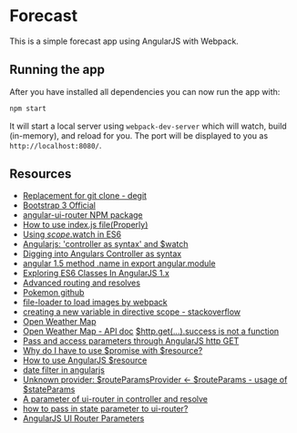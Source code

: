 # Forecast

This is a simple forecast app using AngularJS with Webpack.


## Running the app

After you have installed all dependencies you can now run the app with:
```bash
npm start
```

It will start a local server using `webpack-dev-server` which will watch, build (in-memory), and reload for you. The port will be displayed to you as `http://localhost:8080/`.

## Resources

- [Replacement for git clone - degit](https://dev.to/vuelancer/replacement-for-git-clone-degit-3lf1)
- [Bootstrap 3 Official](https://getbootstrap.com/docs/3.3/)
- [angular-ui-router NPM package](https://www.npmjs.com/package/angular-ui-router)
- [How to use index.js file(Properly)](https://dev.to/fahadaminshovon/-how-to-use-indexjs-fileproperly-302f)
- [Using $scope.$watch in ES6](https://stackoverflow.com/questions/36452919/using-scope-watch-in-es6)
- [Angularjs: 'controller as syntax' and $watch](https://stackoverflow.com/questions/24078535/angularjs-controller-as-syntax-and-watch)
- [Digging into Angulars Controller as syntax](https://ultimatecourses.com/blog/digging-into-angulars-controller-as-syntax)
- [angular 1.5 method .name in export angular.module](https://stackoverflow.com/questions/38169651/angular-1-5-method-name-in-export-angular-module)
- [Exploring ES6 Classes In AngularJS 1.x](https://www.michaelbromley.co.uk/blog/exploring-es6-classes-in-angularjs-1.x/)
- [Advanced routing and resolves](https://medium.com/opinionated-angularjs/advanced-routing-and-resolves-a2fcbf874a1c)
- [Pokemon github](https://github.com/zamarrowski/pokemon-poc)
- [file-loader to load images by webpack](https://v4.webpack.js.org/loaders/file-loader/)
- [creating a new variable in directive scope - stackoverflow](https://stackoverflow.com/questions/26517058/creating-a-new-variable-in-directive-scope)
- [Open Weather Map](http://openweathermap.org/appid)
- [Open Weather Map - API doc](https://openweathermap.org/forecast5#data)
[$http.get(...).success is not a function](https://stackoverflow.com/questions/41169385/http-get-success-is-not-a-function)
- [Pass and access parameters through AngularJS http GET](https://stackoverflow.com/questions/42538807/pass-and-access-parameters-through-angularjs-http-get)
- [Why do I have to use $promise with $resource?](https://stackoverflow.com/questions/36552509/why-do-i-have-to-use-promise-with-resource)
- [How to use AngularJS $resource](https://www.agiliq.com/blog/2019/11/how-to-use-angularjs-resource/)
- [date filter in angularjs](https://docs.angularjs.org/api/ng/filter/date)
- [Unknown provider: $routeParamsProvider <- $routeParams - usage of $stateParams](https://stackoverflow.com/questions/35662613/unknown-provider-routeparamsprovider-routeparams)
- [A parameter of ui-router in controller and resolve](https://stackoverflow.com/questions/42800578/a-parameter-of-ui-router-in-controller-and-resolve)
- [how to pass in state parameter to ui-router?](https://stackoverflow.com/questions/32283691/how-to-pass-in-state-parameter-to-ui-router)
- [AngularJS UI Router Parameters](https://www.c-sharpcorner.com/article/angularjs-ui-router-parameters/)